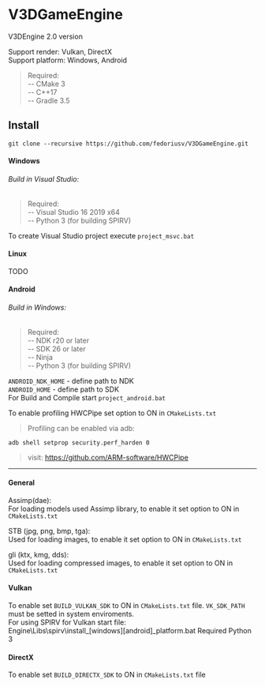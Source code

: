 # V3DGameEngine
V3DEngine 2.0 version<br/>

Support render: Vulkan, DirectX<br/>
Support platform: Windows, Android<br/>

>Required:<br/>
>-- CMake 3<br/>
>-- C++17<br/>
>-- Gradle 3.5<br/>

## Install
```
git clone --recursive https://github.com/fedoriusv/V3DGameEngine.git
```

#### Windows
###### Build in Visual Studio:
>Required:<br/>
>-- Visual Studio 16 2019 x64<br/>
>-- Python 3 (for building SPIRV)<br/>

To create Visual Studio project execute `project_msvc.bat`<br/>

#### Linux
TODO<br/>

#### Android
###### Build in Windows:
>Required:<br/>
>-- NDK r20 or later<br/>
>-- SDK 26 or later<br/>
>-- Ninja<br/>
>-- Python 3 (for building SPIRV)<br/>

`ANDROID_NDK_HOME` - define path to NDK<br/>
`ANDROID_HOME` - define path to SDK<br/>
For Build and Compile start `project_android.bat`<br/>

To enable profiling HWCPipe set option to ON in `CMakeLists.txt`<br/>
>Profiling can be enabled via adb:
```
adb shell setprop security.perf_harden 0
```
>visit: https://github.com/ARM-software/HWCPipe

-------------------------------------------------  

#### General
Assimp(dae):<br/>
For loading models used Assimp library, to enable it set option to ON in `CMakeLists.txt`<br/>

STB (jpg, png, bmp, tga):<br/>
Used for loading images, to enable it set option to ON in `CMakeLists.txt`<br/>

gli (ktx, kmg, dds):<br/>
Used for loading compressed images, to enable it set option to ON in `CMakeLists.txt`<br/>

#### Vulkan
To enable set `BUILD_VULKAN_SDK` to ON in `CMakeLists.txt` file.
`VK_SDK_PATH` must be setted in system enviroments.<br/>
For using SPIRV for Vulkan start file:<br/>
Engine\Libs\spirv\install_[windows][android]_platform.bat
Required Python 3

#### DirectX
To enable set `BUILD_DIRECTX_SDK` to ON in `CMakeLists.txt` file

